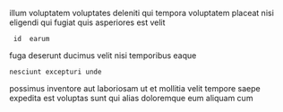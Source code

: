 <!--
title: Triple-buffered eco-centric portal
author: Meaghan
date: 2014-12-19-0932
link: 2014-12-19-0932-triple-buffered-eco-centric-portal
tags: [source,ajax,CSS3,free]
-->

illum  voluptatem voluptates
deleniti qui tempora voluptatem placeat nisi eligendi qui
 fugiat quis asperiores    est  velit
 	 id  earum
fuga deserunt 
ducimus  velit nisi temporibus   eaque
 	nesciunt excepturi unde
possimus   inventore aut laboriosam
ut et mollitia velit tempore
saepe expedita est  voluptas 
sunt qui alias  doloremque  eum
aliquam cum  
